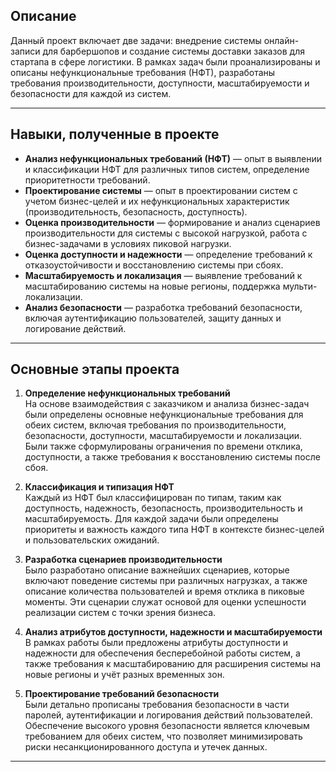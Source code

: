 ## Описание

Данный проект включает две задачи: внедрение системы онлайн-записи для барбершопов и создание системы доставки заказов для стартапа в сфере логистики. В рамках задач были проанализированы и описаны нефункциональные требования (НФТ), разработаны требования производительности, доступности, масштабируемости и безопасности для каждой из систем.

---

## Навыки, полученные в проекте

- **Анализ нефункциональных требований (НФТ)** — опыт в выявлении и классификации НФТ для различных типов систем, определение приоритетности требований.
- **Проектирование системы** — опыт в проектировании систем с учетом бизнес-целей и их нефункциональных характеристик (производительность, безопасность, доступность).
- **Оценка производительности** — формирование и анализ сценариев производительности для системы с высокой нагрузкой, работа с бизнес-задачами в условиях пиковой нагрузки.
- **Оценка доступности и надежности** — определение требований к отказоустойчивости и восстановлению системы при сбоях.
- **Масштабируемость и локализация** — выявление требований к масштабированию системы на новые регионы, поддержка мульти-локализации.
- **Анализ безопасности** — разработка требований безопасности, включая аутентификацию пользователей, защиту данных и логирование действий.

---

## Основные этапы проекта

1. **Определение нефункциональных требований**  
   На основе взаимодействия с заказчиком и анализа бизнес-задач были определены основные нефункциональные требования для обеих систем, включая требования по производительности, безопасности, доступности, масштабируемости и локализации. Были также сформулированы ограничения по времени отклика, доступности, а также требования к восстановлению системы после сбоя.

2. **Классификация и типизация НФТ**  
   Каждый из НФТ был классифицирован по типам, таким как доступность, надежность, безопасность, производительность и масштабируемость. Для каждой задачи были определены приоритеты и важность каждого типа НФТ в контексте бизнес-целей и пользовательских ожиданий.

3. **Разработка сценариев производительности**  
   Было разработано описание важнейших сценариев, которые включают поведение системы при различных нагрузках, а также описание количества пользователей и время отклика в пиковые моменты. Эти сценарии служат основой для оценки успешности реализации систем с точки зрения бизнеса.

4. **Анализ атрибутов доступности, надежности и масштабируемости**  
   В рамках работы были предложены атрибуты доступности и надежности для обеспечения бесперебойной работы систем, а также требования к масштабированию для расширения системы на новые регионы и учёт разных временных зон.

5. **Проектирование требований безопасности**  
   Были детально прописаны требования безопасности в части паролей, аутентификации и логирования действий пользователей. Обеспечение высокого уровня безопасности является ключевым требованием для обеих систем, что позволяет минимизировать риски несанкционированного доступа и утечек данных.

---
